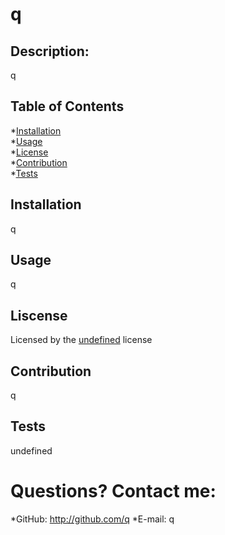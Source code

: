 # q

  

  ## Description: 
  q

  ## Table of Contents
  *[Installation](#installation)<br />
  *[Usage](#usage)<br />
  *[License](#license)<br />
  *[Contribution](#contribution)<br />
  *[Tests](#tests)

  ## Installation
  q

  ## Usage
  q

  ## Liscense
  Licensed by the [undefined](https://opensource.org/licenses/undefined) license

  ## Contribution
  q

  ## Tests
  undefined

  # Questions? Contact me:
  *GitHub: http://github.com/q
  *E-mail: q
